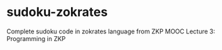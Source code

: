 # sudoku-zokrates
Complete sudoku code in zokrates language from ZKP MOOC Lecture 3: Programming in ZKP
